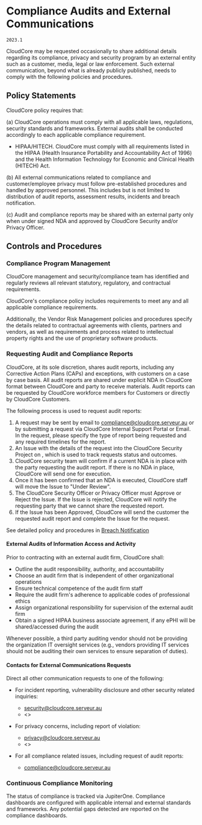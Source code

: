 # Compliance Audits and External Communications

`2023.1`

CloudCore may be requested occasionally to share additional details regarding its
compliance, privacy and security program by an external entity such as a
customer, media, legal or law enforcement.  Such external communication, beyond
what is already publicly published, needs to comply with the following policies
and procedures.

## Policy Statements

CloudCore policy requires that:

(a) CloudCore operations must comply with all applicable laws,
regulations, security standards and frameworks. External audits shall be
conducted accordingly to each applicable compliance requirement.

  - HIPAA/HITECH. CloudCore must comply with all requirements listed
    in the HIPAA (Health Insurance Portability and Accountability Act of 1996)
    and the Health Information Technology for Economic and Clinical Health
    (HITECH) Act.





(b) All external communications related to compliance and customer/employee
privacy must follow pre-established procedures and handled by approved
personnel. This includes but is not limited to distribution of audit reports,
assessment results, incidents and breach notification.

(c) Audit and compliance reports may be shared with an external party only when
under signed NDA and approved by CloudCore Security and/or Privacy Officer.



## Controls and Procedures


### Compliance Program Management

CloudCore management and security/compliance team has identified and
regularly reviews all relevant statutory, regulatory, and contractual
requirements.

CloudCore's compliance policy includes requirements to meet any and
all applicable compliance requirements.

Additionally, the Vendor Risk Management policies and procedures specify the
details related to contractual agreements with clients, partners and vendors,
as well as requirements and process related to intellectual property rights and
the use of proprietary software products.

### Requesting Audit and Compliance Reports

CloudCore, at its sole discretion, shares audit reports, including
any Corrective Action Plans (CAPs) and exceptions, with customers on a case by case
basis. All audit reports are shared under explicit NDA in CloudCore format
between CloudCore and party to receive materials. Audit reports can be requested
by CloudCore workforce members for Customers or directly by CloudCore Customers.

The following process is used to request audit reports:

1. A request may be sent by email to
   [compliance@cloudcore.serveur.au](mailto:compliance@cloudcore.serveur.au)
   or by submitting a request via CloudCore Internal Support Portal
   or Email. In the request, please specify the type of report being requested
   and any required timelines for the report.
2. An Issue with the details of the request into the CloudCore Security Project
   on , which is used to track requests status and outcomes.
3. CloudCore security team will confirm if a current NDA is in place with the
   party requesting the audit report. If there is no NDA in place, CloudCore will
   send one for execution.
4. Once it has been confirmed that an NDA is executed, CloudCore staff will move
   the  Issue to "Under Review".
5. The CloudCore Security Officer or Privacy Officer must Approve or Reject the
   Issue. If the Issue is rejected, CloudCore will notify the requesting party
   that we cannot share the requested report.
4. If the Issue has been Approved, CloudCore will send the customer the requested
   audit report and complete the  Issue for the request.

See detailed policy and procedures in [Breach Notification](breach.md)

#### External Audits of Information Access and Activity

Prior to contracting with an external audit firm, CloudCore shall:

* Outline the audit responsibility, authority, and accountability
* Choose an audit firm that is independent of other organizational operations
* Ensure technical competence of the audit firm staff
* Require the audit firm's adherence to applicable codes of professional ethics
* Assign organizational responsibility for supervision of the external audit
  firm
* Obtain a signed HIPAA business associate agreement, if any ePHI will be shared/accessed during the audit

Whenever possible, a third party auditing vendor should not be providing the
organization IT oversight services (e.g., vendors providing IT services should
not be auditing their own services to ensure separation of duties).

#### Contacts for External Communications Requests

Direct all other communication requests to one of the following:

* For incident reporting, vulnerability disclosure and other security related
  inquiries:
    - [security@cloudcore.serveur.au](mailto:security@cloudcore.serveur.au)
    - <>

* For privacy concerns, including report of violation:
    - [privacy@cloudcore.serveur.au](mailto:privacy@cloudcore.serveur.au)
    - <>

* For all compliance related issues, including request of audit reports:
    - [compliance@cloudcore.serveur.au](mailto:compliance@cloudcore.serveur.au)


### Continuous Compliance Monitoring

The status of compliance is tracked via JupiterOne. Compliance dashboards are
configured with applicable internal and external standards and frameworks. Any
potential gaps detected are reported on the compliance dashboards.

